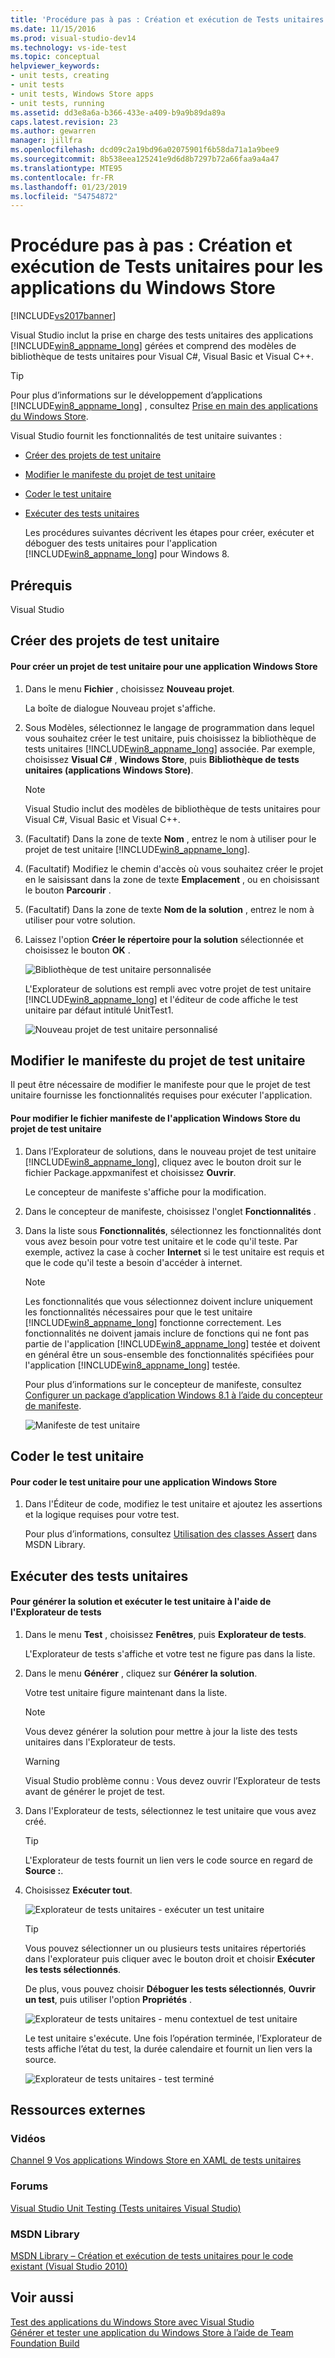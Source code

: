 ```yaml
---
title: 'Procédure pas à pas : Création et exécution de Tests unitaires pour les applications du Windows Store | Microsoft Docs'
ms.date: 11/15/2016
ms.prod: visual-studio-dev14
ms.technology: vs-ide-test
ms.topic: conceptual
helpviewer_keywords:
- unit tests, creating
- unit tests
- unit tests, Windows Store apps
- unit tests, running
ms.assetid: dd3e8a6a-b366-433e-a409-b9a9b89da89a
caps.latest.revision: 23
ms.author: gewarren
manager: jillfra
ms.openlocfilehash: dcd09c2a19bd96a02075901f6b58da71a1a9bee9
ms.sourcegitcommit: 8b538eea125241e9d6d8b7297b72a66faa9a4a47
ms.translationtype: MTE95
ms.contentlocale: fr-FR
ms.lasthandoff: 01/23/2019
ms.locfileid: "54754872"
---
```

# <a name="walkthrough-creating-and-running-unit-tests-for-windows-store-apps"></a>Procédure pas à pas : Création et exécution de Tests unitaires pour les applications du Windows Store
[!INCLUDE[vs2017banner](../includes/vs2017banner.md)]

Visual Studio inclut la prise en charge des tests unitaires des applications [!INCLUDE[win8_appname_long](../includes/win8-appname-long-md.md)] gérées et comprend des modèles de bibliothèque de tests unitaires pour Visual C#, Visual Basic et Visual C++.  
  
> [!TIP]
>  Pour plus d’informations sur le développement d’applications [!INCLUDE[win8_appname_long](../includes/win8-appname-long-md.md)] , consultez [Prise en main des applications du Windows Store](http://go.microsoft.com/fwlink/?LinkID=241410).  
  
 Visual Studio fournit les fonctionnalités de test unitaire suivantes :  
  
- [Créer des projets de test unitaire](#CreateAndRunUnitTestWin8Tailored_Create)  
  
- [Modifier le manifeste du projet de test unitaire](#CreateAndRunUnitTestWin8Tailored_Manifest)  
  
- [Coder le test unitaire](#CreateAndRunUnitTestWin8Tailored_Code)  
  
- [Exécuter des tests unitaires](#CreateAndRunUnitTestWin8Tailored_Run)  
  
  Les procédures suivantes décrivent les étapes pour créer, exécuter et déboguer des tests unitaires pour l'application [!INCLUDE[win8_appname_long](../includes/win8-appname-long-md.md)] pour Windows 8.  
  
## <a name="prerequisites"></a>Prérequis  
 Visual Studio  
  
##  <a name="CreateAndRunUnitTestWin8Tailored_Create"></a> Créer des projets de test unitaire  
  
#### <a name="to-create-a-unit-test-project-for-a-windows-store-app"></a>Pour créer un projet de test unitaire pour une application Windows Store  
  
1.  Dans le menu **Fichier** , choisissez **Nouveau projet**.  
  
     La boîte de dialogue Nouveau projet s'affiche.  
  
2.  Sous Modèles, sélectionnez le langage de programmation dans lequel vous souhaitez créer le test unitaire, puis choisissez la bibliothèque de tests unitaires [!INCLUDE[win8_appname_long](../includes/win8-appname-long-md.md)] associée. Par exemple, choisissez **Visual C#** , **Windows Store**, puis **Bibliothèque de tests unitaires (applications Windows Store)**.  
  
    > [!NOTE]
    >  Visual Studio inclut des modèles de bibliothèque de tests unitaires pour Visual C#, Visual Basic et Visual C++.  
  
3.  (Facultatif) Dans la zone de texte **Nom** , entrez le nom à utiliser pour le projet de test unitaire [!INCLUDE[win8_appname_long](../includes/win8-appname-long-md.md)].  
  
4.  (Facultatif) Modifiez le chemin d'accès où vous souhaitez créer le projet en le saisissant dans la zone de texte **Emplacement** , ou en choisissant le bouton **Parcourir** .  
  
5.  (Facultatif) Dans la zone de texte **Nom de la solution** , entrez le nom à utiliser pour votre solution.  
  
6.  Laissez l'option **Créer le répertoire pour la solution** sélectionnée et choisissez le bouton **OK** .  
  
     ![Bibliothèque de test unitaire personnalisée](../test/media/unit-test-win8-1.png "Unit_Test_Win8_1")  
  
     L'Explorateur de solutions est rempli avec votre projet de test unitaire [!INCLUDE[win8_appname_long](../includes/win8-appname-long-md.md)] et l'éditeur de code affiche le test unitaire par défaut intitulé UnitTest1.  
  
     ![Nouveau projet de test unitaire personnalisé](../test/media/unit-test-win8-unittestexplorer-newprojectcreated.png "Unit_Test_Win8_UnitTestExplorer_NewProjectCreated")  
  
##  <a name="CreateAndRunUnitTestWin8Tailored_Manifest"></a> Modifier le manifeste du projet de test unitaire  
 Il peut être nécessaire de modifier le manifeste pour que le projet de test unitaire fournisse les fonctionnalités requises pour exécuter l'application.  
  
#### <a name="to-edit-the-unit-test-projects-windows-store-application-manifest-file"></a>Pour modifier le fichier manifeste de l'application Windows Store du projet de test unitaire  
  
1.  Dans l’Explorateur de solutions, dans le nouveau projet de test unitaire [!INCLUDE[win8_appname_long](../includes/win8-appname-long-md.md)], cliquez avec le bouton droit sur le fichier Package.appxmanifest et choisissez **Ouvrir**.  
  
     Le concepteur de manifeste s'affiche pour la modification.  
  
2.  Dans le concepteur de manifeste, choisissez l'onglet **Fonctionnalités** .  
  
3.  Dans la liste sous **Fonctionnalités**, sélectionnez les fonctionnalités dont vous avez besoin pour votre test unitaire et le code qu'il teste. Par exemple, activez la case à cocher **Internet** si le test unitaire est requis et que le code qu'il teste a besoin d'accéder à internet.  
  
    > [!NOTE]
    >  Les fonctionnalités que vous sélectionnez doivent inclure uniquement les fonctionnalités nécessaires pour que le test unitaire [!INCLUDE[win8_appname_long](../includes/win8-appname-long-md.md)] fonctionne correctement. Les fonctionnalités ne doivent jamais inclure de fonctions qui ne font pas partie de l'application [!INCLUDE[win8_appname_long](../includes/win8-appname-long-md.md)] testée et doivent en général être un sous-ensemble des fonctionnalités spécifiées pour l'application [!INCLUDE[win8_appname_long](../includes/win8-appname-long-md.md)] testée.  
  
     Pour plus d’informations sur le concepteur de manifeste, consultez [Configurer un package d’application Windows 8.1 à l’aide du concepteur de manifeste](http://msdn.microsoft.com/library/24c58b7f-9c6d-41c3-b385-c1e8497d5b2d).  
  
     ![Manifeste de test unitaire](../test/media/unit-test-win8.png "Unit_Test_Win8_")  
  
##  <a name="CreateAndRunUnitTestWin8Tailored_Code"></a> Coder le test unitaire  
  
#### <a name="to-code-the-unit-test-for-a-windows-store-app"></a>Pour coder le test unitaire pour une application Windows Store  
  
1.  Dans l'Éditeur de code, modifiez le test unitaire et ajoutez les assertions et la logique requises pour votre test.  
  
     Pour plus d’informations, consultez [Utilisation des classes Assert](http://go.microsoft.com/fwlink/?LinkID=224991) dans MSDN Library.  
  
##  <a name="CreateAndRunUnitTestWin8Tailored_Run"></a> Exécuter des tests unitaires  
  
#### <a name="to-build-the-solution-and-run-the-unit-test-using-test-explorer"></a>Pour générer la solution et exécuter le test unitaire à l'aide de l'Explorateur de tests  
  
1.  Dans le menu **Test** , choisissez **Fenêtres**, puis **Explorateur de tests**.  
  
     L'Explorateur de tests s'affiche et votre test ne figure pas dans la liste.  
  
2.  Dans le menu **Générer** , cliquez sur **Générer la solution**.  
  
     Votre test unitaire figure maintenant dans la liste.  
  
    > [!NOTE]
    >  Vous devez générer la solution pour mettre à jour la liste des tests unitaires dans l'Explorateur de tests.  
  
    > [!WARNING]
    >  Visual Studio problème connu : Vous devez ouvrir l’Explorateur de tests avant de générer le projet de test.  
  
3.  Dans l'Explorateur de tests, sélectionnez le test unitaire que vous avez créé.  
  
    > [!TIP]
    >  L'Explorateur de tests fournit un lien vers le code source en regard de **Source :**.  
  
4.  Choisissez **Exécuter tout**.  
  
     ![Explorateur de tests unitaires &#45; exécuter un test unitaire](../test/media/unit-test-win8-unittestexplorer-contextmenurun.png "Unit_Test_Win8_UnitTestExplorer_ContextMenuRun")  
  
    > [!TIP]
    >  Vous pouvez sélectionner un ou plusieurs tests unitaires répertoriés dans l'explorateur puis cliquer avec le bouton droit et choisir **Exécuter les tests sélectionnés**.  
    >   
    >  De plus, vous pouvez choisir **Déboguer les tests sélectionnés**, **Ouvrir un test**, puis utiliser l'option **Propriétés** .  
    >   
    >  ![Explorateur de tests unitaires &#45; menu contextuel de test unitaire](../test/media/unit-test-win8-unittestexplorer-contextmenu.png "Unit_Test_Win8_UnitTestExplorer_ContextMenu")  
  
     Le test unitaire s'exécute. Une fois l’opération terminée, l’Explorateur de tests affiche l’état du test, la durée calendaire et fournit un lien vers la source.  
  
     ![Explorateur de tests unitaires &#45; test terminé](../test/media/unit-test-win8-unittestexplorer-done.png "Unit_Test_Win8_UnitTestExplorer_Done")  
  
## <a name="external-resources"></a>Ressources externes  
  
### <a name="videos"></a>Vidéos  
 [Channel 9 Vos applications Windows Store en XAML de tests unitaires](http://go.microsoft.com/fwlink/?LinkId=226285)  
  
### <a name="forums"></a>Forums  
 [Visual Studio Unit Testing (Tests unitaires Visual Studio)](http://go.microsoft.com/fwlink/?LinkId=224477)  
  
### <a name="msdn-library"></a>MSDN Library  
 [MSDN Library – Création et exécution de tests unitaires pour le code existant (Visual Studio 2010)](http://go.microsoft.com/fwlink/?LinkID=223683)  
  
## <a name="see-also"></a>Voir aussi  
 [Test des applications du Windows Store avec Visual Studio](../test/testing-store-apps-with-visual-studio.md)   
 [Générer et tester une application du Windows Store à l’aide de Team Foundation Build](http://msdn.microsoft.com/library/d0ca17bb-deae-4f3d-a18d-1a99bebceaa9)
